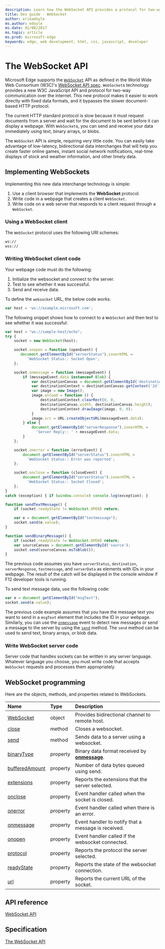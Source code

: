 ---description: Learn how the WebSocket API provides a protocol for two-way communication between browser and server.
title: Dev guide - WebSocket
author: erikadoyle
ms.author: edoyle
ms.date: 02/08/2017
ms.topic: article
ms.prod: microsoft-edge
keywords: edge, web development, html, css, javascript, developer
---# The WebSocket APIMicrosoft Edge supports the [`WebSocket`](https://msdn.microsoft.com/library/Hh772770) API as defined in the World Wide Web Consortium (W3C)'s [WebSocket API spec](https://html.spec.whatwg.org/multipage/comms.html#network). `WebSocket`s technology provides a new W3C JavaScript API and protocol for two-way communication over the internet. This new protocol makes it easier to work directly with fixed data formats, and it bypasses the slower document-based HTTP protocol.The current HTTP standard protocol is slow because it must request documents from a server and wait for the document to be sent before it can display a webpage. With `WebSocket`s, you can send and receive your data immediately using text, binary arrays, or blobs.The `WebSocket` API is simple, requiring very little code. You can easily take advantage of low-latency, bidirectional data interchanges that will help you create faster online games, instant social network notifications, real-time displays of stock and weather information, and other timely data.## Implementing WebSocketsImplementing this new data interchange technology is simple:1. Use a client browser that implements the **WebSocket** protocol.2. Write code in a webpage that creates a client `WebSocket`.3. Write code on a web server that responds to a client request through a `WebSocket`.### Using a WebSocket clientThe `WebSocket` protocol uses the following URI schemes:```htmlws://wss://```### Writing WebSocket client codeYour webpage code must do the following:1. Initialize the websocket and connect to the server.2. Test to see whether it was successful.3. Send and receive data.To define the `websocket` URL, the below code works:```javascriptvar host = 'ws://example.microsoft.com';```The following snippet shows how to connect to a `WebSocket` and then test to see whether it was successful:```javascriptvar host = "ws://sample-host/echo";try {	socket = new WebSocket(host);    socket.onopen = function (openEvent) {       document.getElementById("serverStatus").innerHTML =           'WebSocket Status:: Socket Open';    };	socket.onmessage = function (messageEvent) {		if (messageEvent.data instanceof Blob) {			var destinationCanvas = document.getElementById('destination');			var destinationContext = destinationCanvas.getContext('2d');			var image = new Image();			image.onload = function () {				destinationContext.clearRect(0, 0, 				destinationCanvas.width, destinationCanvas.height);				destinationContext.drawImage(image, 0, 0);			}			image.src = URL.createObjectURL(messageEvent.data);		} else {			document.getElementById("serverResponse").innerHTML = 			  'Server Reply:: ' + messageEvent.data;		}	};	socket.onerror = function (errorEvent) {		document.getElementById("serverStatus").innerHTML = 		  'WebSocket Status:: Error was reported';	};	socket.onclose = function (closeEvent) {		document.getElementById("serverStatus").innerHTML = 		  'WebSocket Status:: Socket Closed';	};}catch (exception) { if (window.console) console.log(exception); }function sendTextMessage() {	if (socket.readyState != WebSocket.OPEN) return;    var e = document.getElementById("textmessage");    socket.send(e.value);}function sendBinaryMessage() {	if (socket.readyState != WebSocket.OPEN) return;    var sourceCanvas = document.getElementById('source');    socket.send(sourceCanvas.msToBlob());}    ```The previous code assumes you have `serverStatus`, `destination`, `serverResponse`, `textmessage`, and `serverData` as elements with IDs in your webpage. The result of the catch will be displayed in the console window if F12 developer tools is running. To send text message data, use the following code:```javascriptvar e = document.getElementById("msgText");socket.send(e.value);```The previous code example assumes that you have the message text you want to send in a `msgText` element that includes the ID in your webpage. Similarly, you can use the [`onmessage`](https://msdn.microsoft.com/library/Hh772757) event to detect new messages or send a message to the server by using the [`send`](https://msdn.microsoft.com/library/Hh994652) method. The `send` method can be used to send text, binary arrays, or blob data.### Write WebSocket server codeServer code that handles sockets can be written in any server language. Whatever language you choose, you must write code that accepts `WebSocket` requests and processes them appropriately.## WebSocket programmingHere are the objects, methods, and properties related to WebSockets.| Name                                              | Type     | Description                                                                                            ||:--------------------------------------------------|:---------|:-------------------------------------------------------------------------| [WebSocket](https://msdn.microsoft.com/library/Hh772739)                     | object   | Provides bidirectional channel to remote host.                          || [close](https://msdn.microsoft.com/library/hh772748)                   | method   | Closes a websocket.                                                     || [send](https://msdn.microsoft.com/library/Hh994652)                     | method   | Sends data to a server using a websocket.                               || [binaryType](https://msdn.microsoft.com/library/hh772744)         | property | Binary data format received by [**onmessage**](https://msdn.microsoft.com/library/Hh772757). || [bufferedAmount](https://msdn.microsoft.com/library/hh772746) | property | Number of data bytes queued using send.                                 || [extensions](https://msdn.microsoft.com/library/hh772750)         | property | Reports the extensions that the server selected.                        || [onclose](https://msdn.microsoft.com/library/hh772753)               | property | Event handler called when the socket is closed.                         || [onerror](https://msdn.microsoft.com/library/hh772755)               | property | Event handler called when there is an error.                            || [onmessage](https://msdn.microsoft.com/library/hh772757)           | property | Event handler to notify that a message is received.                     || [onopen](https://msdn.microsoft.com/library/hh772759)                 | property | Event handler called if the websocket connected.                        || [protocol](https://msdn.microsoft.com/library/hh772760)             | property | Reports the protocol the server selected.                               || [readyState](https://msdn.microsoft.com/library/hh772762)         | property | Reports the state of the websocket connection.                          || [url](https://msdn.microsoft.com/library/hh772768)                       | property | Reports the current URL of the socket.                                  |## API reference[WebSocket API](https://msdn.microsoft.com/library/Hh772770)## Specification[The WebSocket API](https://html.spec.whatwg.org/multipage/comms.html#network)